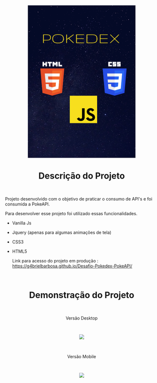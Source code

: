 <p align="center">
  <img style="height: 500px "src="https://raw.githubusercontent.com/G4brielBarbosa/Desafio-Pokedex-PokeAPI/main/assets/images/POKEDEX.png" />
</p>

<h1 align="center"> Descrição do Projeto </h1>

<br>


 Projeto desenvolvido com o objetivo de praticar o consumo de API's e foi consumida a PokeAPI.
  
Para desenvolver esse projeto foi utilizado essas funcionalidades.
  
- Vanilla Js  
- Jquery (apenas para algumas animações de tela)
- CSS3
- HTML5

  Link para acesso do projeto em produção : https://g4brielbarbosa.github.io/Desafio-Pokedex-PokeAPI/

<br>

<h1 align="center"> Demonstração do Projeto </h1>

<br>

<p align="center">
  Versão Desktop
</p>

<br>

<p align="center">
  <img src="https://user-images.githubusercontent.com/98058431/201120248-8de538f0-2a4e-4896-9a7a-e3f12a98f813.gif">
</p>

<br>


<p align="center">
  Versão Mobile
</p>

<br>


<p align="center">
  <img src="https://user-images.githubusercontent.com/98058431/201120334-f7993b2e-102f-46ed-92dd-480ebd4c0a57.gif">
</p>
